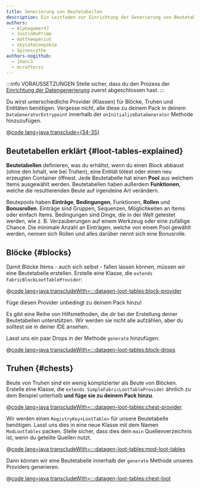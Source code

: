 ```yaml
---
title: Generierung von Beutetabellen
description: Ein Leitfaden zur Einrichtung der Generierung von Beutetabellen mit dem Datengenerator.
authors:
  - Alphagamer47
  - JustinHuPrime
  - matthewperiut
  - skycatminepokie
  - Spinoscythe
authors-nogithub:
  - jmanc3
  - mcrafterzz
---
```


:::info VORAUSSETZUNGEN
Stelle sicher, dass du den Prozess der [Einrichtung der Datengenerierung](./setup) zuerst abgeschlossen hast.
:::

Du wirst unterschiedliche Provider (Klassen) für Blöcke, Truhen und Entitäten benötigen. Vergesse nicht, alle diese zu deinem Pack in deinem `DataGeneratorEntrypoint` innerhalb der `onInitializeDataGenerator` Methode hinzuzufügen.

@[code lang=java transclude={34-35}](@/reference/latest/src/client/java/com/example/docs/datagen/FabricDocsReferenceDataGenerator.java)

## Beutetabellen erklärt {#loot-tables-explained}

**Beutetabellen** definieren, was du erhältst, wenn du einen Block abbaust (ohne den Inhalt, wie bei Truhen), eine Entität tötest oder einen neu erzeugten Container öffnest. Jede Beutetabelle hat einen **Pool** aus welchem Items ausgewählt werden. Beutetabellen haben außerdem **Funktionen**, welche die resultierenden Beute auf irgendeine Art verändern.

Beutepools haben **Einträge**, **Bedingungen**, Funktionen, **Rollen** und **Bonusrollen**. Einträge sind Gruppen, Sequenzen, Möglichkeiten an Items oder einfach Items. Bedingungen sind Dinge, die in der Welt getestet werden, wie z. B. Verzauberungen auf einem Werkzeug oder eine zufällige Chance. Die minimale Anzahl an Einträgen, welche von einem Pool gewählt werden, nennen sich Rollen und alles darüber nennt sich eine Bonusrolle.

## Blöcke {#blocks}

Damit Blöcke Items - auch sich selbst - fallen lassen können, müssen wir eine Beutetabelle erstellen. Erstelle eine Klasse, die `extends FabricBlockLootTableProvider`:

@[code lang=java transcludeWith=:::datagen-loot-tables:block-provider](@/reference/latest/src/client/java/com/example/docs/datagen/FabricDocsReferenceBlockLootTableProvider.java)

Füge diesen Provider unbedingt zu deinem Pack hinzu!

Es gibt eine Reihe von Hilfsmethoden, die dir bei der Erstellung deiner Beutetabellen unterstützen. Wir werden sie nicht alle aufzählen, aber du solltest sie in deiner IDE ansehen.

Lasst uns ein paar Drops in der Methode `generate` hinzufügen:

@[code lang=java transcludeWith=:::datagen-loot-tables:block-drops](@/reference/latest/src/client/java/com/example/docs/datagen/FabricDocsReferenceBlockLootTableProvider.java)

## Truhen {#chests}

Beute von Truhen sind ein wenig komplizierter als Beute von Blöcken. Erstelle eine Klasse, die `extends SimpleFabricLootTableProvider` ähnlich zu dem Beispiel unterhalb **und füge sie zu deinem Pack hinzu**.

@[code lang=java transcludeWith=:::datagen-loot-tables:chest-provider](@/reference/latest/src/client/java/com/example/docs/datagen/FabricDocsReferenceChestLootTableProvider.java)

Wir werden einen `RegistryKey<LootTable>` für unsere Beutetabelle benötigen. Lasst uns dies in eine neue Klasse mit dem Namen `ModLootTables` packen. Stelle sicher, dass dies dein `main` Quellenverzeichnis ist, wenn du geteilte Quellen nutzt.

@[code lang=java transcludeWith=:::datagen-loot-tables:mod-loot-tables](@/reference/latest/src/main/java/com/example/docs/ModLootTables.java)

Dann können wir eine Beutetabelle innerhalb der `generate` Methode unseres Providers generieren.

@[code lang=java transcludeWith=:::datagen-loot-tables:chest-loot](@/reference/latest/src/client/java/com/example/docs/datagen/FabricDocsReferenceChestLootTableProvider.java)
